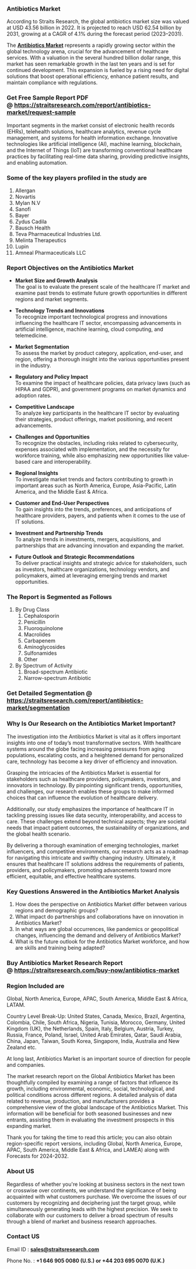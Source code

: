<h3><strong>Antibiotics Market</strong></h3>
<p>According to Straits Research, the global antibiotics market size was valued at USD 43.56 billion in 2022. It is projected to reach USD 62.54 billion by 2031, growing at a CAGR of 4.1% during the forecast period (2023–2031).</p>
<p>The <strong><a href=https://straitsresearch.com/report/antibiotics-market>Antibiotics Market</a></strong> represents a rapidly growing sector within the global technology arena, crucial for the advancement of healthcare services. With a valuation in the several hundred billion dollar range, this market has seen remarkable growth in the last ten years and is set for continued development. This expansion is fueled by a rising need for digital solutions that boost operational efficiency, enhance patient results, and maintain compliance with regulations.</p>
<h3><strong>Get Free Sample Report PDF @&nbsp;<a href=https://straitsresearch.com/report/antibiotics-market/request-sample>https://straitsresearch.com/report/antibiotics-market/request-sample</a></strong></h3>
<p>Important segments in the market consist of electronic health records (EHRs), telehealth solutions, healthcare analytics, revenue cycle management, and systems for health information exchange. Innovative technologies like artificial intelligence (AI), machine learning, blockchain, and the Internet of Things (IoT) are transforming conventional healthcare practices by facilitating real-time data sharing, providing predictive insights, and enabling automation.</p>
<h3><strong>Some of the key players profiled in the study are</strong></h3>
<p><ol>
<li>Allergan</li>
<li>Novartis</li>
<li>Mylan N.V</li>
<li>Sanofi</li>
<li>Bayer</li>
<li>Zydus Cadila</li>
<li>Bausch Health</li>
<li>Teva Pharmaceutical Industries Ltd.</li>
<li>Melinta Therapeutics</li>
<li>Lupin</li>
<li>Amneal Pharmaceuticals LLC</li>
</ol></p>
<h3>Report Objectives on the Antibiotics Market</h3>
<ul>
<li>
<p><strong>Market Size and Growth Analysis</strong><br />The goal is to evaluate the present scale of the healthcare IT market and examine past trends to estimate future growth opportunities in different regions and market segments.</p>
</li>
<li>
<p><strong>Technology Trends and Innovations</strong><br />To recognize important technological progress and innovations influencing the healthcare IT sector, encompassing advancements in artificial intelligence, machine learning, cloud computing, and telemedicine.</p>
</li>
<li>
<p><strong>Market Segmentation</strong><br />To assess the market by product category, application, end-user, and region, offering a thorough insight into the various opportunities present in the industry.</p>
</li>
<li>
<p><strong>Regulatory and Policy Impact</strong><br />To examine the impact of healthcare policies, data privacy laws (such as HIPAA and GDPR), and government programs on market dynamics and adoption rates.</p>
</li>
<li>
<p><strong>Competitive Landscape</strong><br />To analyze key participants in the healthcare IT sector by evaluating their strategies, product offerings, market positioning, and recent advancements.</p>
</li>
<li>
<p><strong>Challenges and Opportunities</strong><br />To recognize the obstacles, including risks related to cybersecurity, expenses associated with implementation, and the necessity for workforce training, while also emphasizing new opportunities like value-based care and interoperability.</p>
</li>
<li>
<p><strong>Regional Insights</strong><br />To investigate market trends and factors contributing to growth in important areas such as North America, Europe, Asia-Pacific, Latin America, and the Middle East &amp; Africa.</p>
</li>
<li>
<p><strong>Customer and End-User Perspectives</strong><br />To gain insights into the trends, preferences, and anticipations of healthcare providers, payers, and patients when it comes to the use of IT solutions.</p>
</li>
<li>
<p><strong>Investment and Partnership Trends</strong><br />To analyze trends in investments, mergers, acquisitions, and partnerships that are advancing innovation and expanding the market.</p>
</li>
<li>
<p><strong>Future Outlook and Strategic Recommendations</strong><br />To deliver practical insights and strategic advice for stakeholders, such as investors, healthcare organizations, technology vendors, and policymakers, aimed at leveraging emerging trends and market opportunities.</p>
</li>
</ul>
<h3><strong>The Report is Segmented as Follows</strong></h3>
<p><ol>
<li>By Drug Class
<ol>
<li>Cephalosporin</li>
<li>Penicillin</li>
<li>Fluoroquinolone</li>
<li>Macrolides</li>
<li>Carbapenem</li>
<li>Aminoglycosides</li>
<li>Sulfonamides</li>
<li>Other</li>
</ol>
</li>
<li>By Spectrum of Activity
<ol>
<li>Broad-spectrum Antibiotic</li>
<li>Narrow-spectrum Antibiotic</li>
</ol>
</li>
</ol></p>
<h3>Get Detailed Segmentation @ <a href=https://straitsresearch.com/report/antibiotics-market/segmentation>https://straitsresearch.com/report/antibiotics-market/segmentation</a></h3>
<h3>Why Is Our Research on the&nbsp;Antibiotics Market Important?</h3>
<p>The investigation into the Antibiotics Market is vital as it offers important insights into one of today&rsquo;s most transformative sectors. With healthcare systems around the globe facing increasing pressures from aging populations, escalating costs, and a heightened demand for personalized care, technology has become a key driver of efficiency and innovation.</p>
<p>Grasping the intricacies of the Antibiotics Market is essential for stakeholders such as healthcare providers, policymakers, investors, and innovators in technology. By pinpointing significant trends, opportunities, and challenges, our research enables these groups to make informed choices that can influence the evolution of healthcare delivery.</p>
<p>Additionally, our study emphasizes the importance of healthcare IT in tackling pressing issues like data security, interoperability, and access to care. These challenges extend beyond technical aspects; they are societal needs that impact patient outcomes, the sustainability of organizations, and the global health scenario.</p>
<p>By delivering a thorough examination of emerging technologies, market influencers, and competitive environments, our research acts as a roadmap for navigating this intricate and swiftly changing industry. Ultimately, it ensures that healthcare IT solutions address the requirements of patients, providers, and policymakers, promoting advancements toward more efficient, equitable, and effective healthcare systems.</p>
<h3>Key Questions Answered in the&nbsp;Antibiotics Market&nbsp;Analysis</h3>
<ol>
<li>How does the perspective on Antibiotics Market differ between various regions and demographic groups?</li>
<li>What impact do partnerships and collaborations have on innovation in Antibiotics Market?</li>
<li>In what ways are global occurrences, like pandemics or geopolitical changes, influencing the demand and delivery of Antibiotics Market?</li>
<li>What is the future outlook for the Antibiotics Market workforce, and how are skills and training being adapted?</li>
</ol>
<h3>Buy Antibiotics Market Research Report @&nbsp;<strong><a href=https://straitsresearch.com/buy-now/antibiotics-market>https://straitsresearch.com/buy-now/antibiotics-market</a></strong></h3>
<h3>Region Included are</h3>
<p>Global, North America, Europe, APAC, South America, Middle East &amp; Africa, LATAM.</p>
<p>Country Level Break-Up: United States, Canada, Mexico, Brazil, Argentina, Colombia, Chile, South Africa, Nigeria, Tunisia, Morocco, Germany, United Kingdom (UK), the Netherlands, Spain, Italy, Belgium, Austria, Turkey, Russia, France, Poland, Israel, United Arab Emirates, Qatar, Saudi Arabia, China, Japan, Taiwan, South Korea, Singapore, India, Australia and New Zealand etc.</p>
<p>At long last, Antibiotics Market is an important source of direction for people and companies.</p>
<p>The market research report on the Global Antibiotics Market has been thoughtfully compiled by examining a range of factors that influence its growth, including environmental, economic, social, technological, and political conditions across different regions. A detailed analysis of data related to revenue, production, and manufacturers provides a comprehensive view of the global landscape of the Antibiotics Market. This information will be beneficial for both seasoned businesses and new entrants, assisting them in evaluating the investment prospects in this expanding market.</p>
<p>Thank you for taking the time to read this article; you can also obtain region-specific report versions, including Global, North America, Europe, APAC, South America, Middle East &amp; Africa, and LAMEA) along with Forecasts for 2024-2032.</p>
<h3>About US</h3>
<p>Regardless of whether you're looking at business sectors in the next town or crosswise over continents, we understand the significance of being acquainted with what customers purchase. We overcome the issues of our customers by recognizing and deciphering just the target group, while simultaneously generating leads with the highest precision. We seek to collaborate with our customers to deliver a broad spectrum of results through a blend of market and business research approaches.</p>
<h3>Contact US</h3>
<p>Email ID :&nbsp;<strong><a href=mailto:sales@straitsresearch.com>sales@straitsresearch.com</a></strong></p>
<p>Phone No. :&nbsp;<strong>+1 646 905 0080 (U.S.) or&nbsp;+44 203 695 0070 (U.K.)</strong></p>
